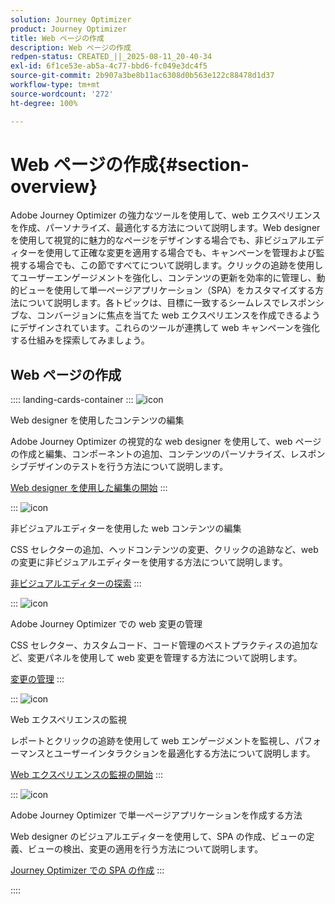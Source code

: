 ```yaml
---
solution: Journey Optimizer
product: Journey Optimizer
title: Web ページの作成
description: Web ページの作成
redpen-status: CREATED_||_2025-08-11_20-40-34
exl-id: 6f1ce53e-ab5a-4c77-bbd6-fc049e3dc4f5
source-git-commit: 2b907a3be8b11ac6308d0b563e122c88478d1d37
workflow-type: tm+mt
source-wordcount: '272'
ht-degree: 100%

---
```


# Web ページの作成{#section-overview}

Adobe Journey Optimizer の強力なツールを使用して、web エクスペリエンスを作成、パーソナライズ、最適化する方法について説明します。Web designer を使用して視覚的に魅力的なページをデザインする場合でも、非ビジュアルエディターを使用して正確な変更を適用する場合でも、キャンペーンを管理および監視する場合でも、この節ですべてについて説明します。クリックの追跡を使用してユーザーエンゲージメントを強化し、コンテンツの更新を効率的に管理し、動的ビューを使用して単一ページアプリケーション（SPA）をカスタマイズする方法について説明します。各トピックは、目標に一致するシームレスでレスポンシブな、コンバージョンに焦点を当てた web エクスペリエンスを作成できるようにデザインされています。これらのツールが連携して web キャンペーンを強化する仕組みを探索してみましょう。

## Web ページの作成

:::: landing-cards-container
:::
![icon](https://cdn.experienceleague.adobe.com/icons/circle-play.svg)

Web designer を使用したコンテンツの編集

Adobe Journey Optimizer の視覚的な web designer を使用して、web ページの作成と編集、コンポーネントの追加、コンテンツのパーソナライズ、レスポンシブデザインのテストを行う方法について説明します。

[Web designer を使用した編集の開始](../using/web/web-visual-editor.md)
:::

:::
![icon](https://cdn.experienceleague.adobe.com/icons/code-branch.svg)

非ビジュアルエディターを使用した web コンテンツの編集

CSS セレクターの追加、ヘッドコンテンツの変更、クリックの追跡など、web の変更に非ビジュアルエディターを使用する方法について説明します。

[非ビジュアルエディターの探索](../using/web/web-non-visual-editor.md)
:::

:::
![icon](https://cdn.experienceleague.adobe.com/icons/gear.svg?lang=ja)

Adobe Journey Optimizer での web 変更の管理

CSS セレクター、カスタムコード、コード管理のベストプラクティスの追加など、変更パネルを使用して web 変更を管理する方法について説明します。

[変更の管理](../using/web/manage-web-modifications.md)
:::

:::
![icon](https://cdn.experienceleague.adobe.com/icons/chart-line.svg)

Web エクスペリエンスの監視

レポートとクリックの追跡を使用して web エンゲージメントを監視し、パフォーマンスとユーザーインタラクションを最適化する方法について説明します。

[Web エクスペリエンスの監視の開始](../using/web/monitor-web-experiences.md)
:::

:::
![icon](https://cdn.experienceleague.adobe.com/icons/puzzle-piece.svg)

Adobe Journey Optimizer で単一ページアプリケーションを作成する方法

Web designer のビジュアルエディターを使用して、SPA の作成、ビューの定義、ビューの検出、変更の適用を行う方法について説明します。

[Journey Optimizer での SPA の作成](../using/web/web-spa.md)
:::

::::
